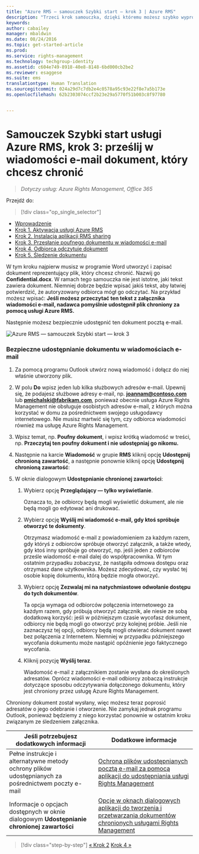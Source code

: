 ```yaml
---
title: "Azure RMS — samouczek Szybki start — krok 3 | Azure RMS"
description: "Trzeci krok samouczka, dzięki któremu możesz szybko wypróbować usługę Microsoft Azure Rights Management dla swojej organizacji. Wystarczy 5 prostych kroków, które powinny zająć mniej niż 15 minut."
keywords: 
author: cabailey
manager: mbaldwin
ms.date: 08/24/2016
ms.topic: get-started-article
ms.prod: 
ms.service: rights-management
ms.technology: techgroup-identity
ms.assetid: c604e749-8918-40e8-8148-6bd000cb2be2
ms.reviewer: esaggese
ms.suite: ems
translationtype: Human Translation
ms.sourcegitcommit: 024a29d7c7db2e4c0578a95c93e22f8e7a5b173e
ms.openlocfilehash: 62b2303074ccf2b23e29a5770f51b003c8f97780


---
```



# Samouczek Szybki start usługi Azure RMS, krok 3: prześlij w wiadomości e-mail dokument, który chcesz chronić

>*Dotyczy usług: Azure Rights Management, Office 365*


Przejdź do: 
> [!div class="op_single_selector"]
- [Wprowadzenie](quick-start-tutorial.md)
- [Krok 1. Aktywacja usługi Azure RMS](tutorial-step1.md)
- [Krok 2. Instalacja aplikacji RMS sharing](tutorial-step2.md)
- [Krok 3. Przesłanie poufnego dokumentu w wiadomości e-mail](tutorial-step3.md)
- [Krok 4. Odbiorca odczytuje dokument](tutorial-step4.md)
- [Krok 5. Śledzenie dokumentu](tutorial-step5.md)


W tym kroku najpierw musisz w programie Word utworzyć i zapisać dokument reprezentujący plik, który chcesz chronić. Nazwij go **Confidential.docx**. W ramach tego samouczka nie jest istotne, jaki tekst zawiera dokument. Niemniej dobrze będzie wpisać jakiś tekst, aby łatwiej potwierdzić, że autoryzowany odbiorca mógł go odczytać. Na przykład możesz wpisać: **Jeśli możesz przeczytać ten tekst z załącznika wiadomości e-mail, nadawca pomyślnie udostępnił plik chroniony za pomocą usługi Azure RMS.**

Następnie możesz bezpiecznie udostępnić ten dokument pocztą e-mail.

![Azure RMS — samouczek Szybki start — krok 3](../media/AzRMS_Tutorial_3_Screenshots.png)

### Bezpieczne udostępnianie dokumentu w wiadomościach e-mail

1.  Za pomocą programu Outlook utwórz nową wiadomość i dołącz do niej właśnie utworzony plik.

2.  W polu **Do** wpisz jeden lub kilka służbowych adresów e-mail. Upewnij się, że podajesz służbowe adresy e-mail, np. **joannam@contoso.com** lub **pmichalski@fabrikam.com**, ponieważ obecnie usługa Azure Rights Management nie obsługuje osobistych adresów e-mail, z których można korzystać w domu za pośrednictwem swojego usługodawcy internetowego. Nie musisz martwić się tym, czy odbiorca wiadomości również ma usługę Azure Rights Management.

3.  Wpisz temat, np. **Poufny dokument**, i wpisz krótką wiadomość w treści, np. **Przeczytaj ten poufny dokument i nie udostępniaj go nikomu.**

4.  Następnie na karcie **Wiadomość** w grupie **RMS** kliknij opcję **Udostępnij chronioną zawartość**, a następnie ponownie kliknij opcję **Udostępnij chronioną zawartość**:

5.  W oknie dialogowym **Udostępnianie chronionej zawartości**:

    1.  Wybierz opcję **Przeglądający — tylko wyświetlanie**.

        Oznacza to, że odbiorcy będą mogli wyświetlić dokument, ale nie będą mogli go edytować ani drukować.

    2.  Wybierz opcję **Wyślij mi wiadomość e-mail, gdy ktoś spróbuje otworzyć te dokumenty**.

        Otrzymasz wiadomość e-mail z powiadomieniem za każdym razem, gdy któryś z odbiorców spróbuje otworzyć załącznik, a także wtedy, gdy ktoś inny spróbuje go otworzyć, np. jeśli jeden z odbiorców prześle wiadomość e-mail dalej do współpracownika. W tym ostatnim przypadku zobaczysz, że nastąpiła odmowa dostępu oraz otrzymasz dane użytkownika. Możesz zdecydować, czy wysłać tej osobie kopię dokumentu, którą będzie mogła otworzyć.

    3.  Wybierz opcję **Zezwalaj mi na natychmiastowe odwołanie dostępu do tych dokumentów**.

        Ta opcja wymaga od odbiorców połączenia internetowego za każdym razem, gdy próbują otworzyć załącznik, ale niesie ze sobą dodatkową korzyść: jeśli w późniejszym czasie wycofasz dokument, odbiorcy nie będą mogli go otworzyć przy kolejnej próbie. Jeśli nie zaznaczysz tej opcji, odbiorcy będą mogli otwierać dokument nawet bez połączenia z Internetem. Niemniej w przypadku późniejszego wycofania dokumentu może nastąpić opóźnienie jego faktycznego wycofania.

    4.  Kliknij pozycję **Wyślij teraz**.

        Wiadomość e-mail z załącznikiem zostanie wysłana do określonych adresatów. Oprócz wiadomości e-mail odbiorcy zobaczą instrukcje dotyczące sposobu odczytywania dołączonego dokumentu, który jest chroniony przez usługę Azure Rights Management.

Chroniony dokument został wysłany, więc możesz teraz poprosić adresatów o jego odebranie i otworzenie. Nie zamykaj jednak programu Outlook, ponieważ będziemy z niego korzystać ponownie w ostatnim kroku związanym ze śledzeniem załącznika.

|Jeśli potrzebujesz dodatkowych informacji|Dodatkowe informacje|
|--------------------------------|--------------------------|
|Pełne instrukcje i alternatywne metody ochrony plików udostępnianych za pośrednictwem poczty e-mail|[Ochrona plików udostępnianych pocztą e-mail za pomocą aplikacji do udostępniania usługi Rights Management](../rms-client/sharing-app-protect-by-email.md)|
|Informacje o opcjach dostępnych w oknie dialogowym **Udostępnianie chronionej zawartości**|[Opcje w oknach dialogowych aplikacji do tworzenia i przetwarzania dokumentów chronionych usługami Rights Management](../rms-client/sharing-app-dialog-box.md)|


>[!div class="step-by-step"]
[« Krok 2](tutorial-step2.md)
[Krok 4 »](tutorial-step4.md)


<!--HONumber=Aug16_HO4-->


